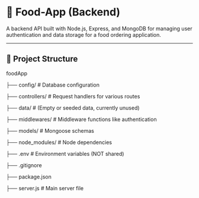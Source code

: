 # 🍔 Food-App (Backend)

A backend API built with Node.js, Express, and MongoDB for managing user authentication and data storage for a food ordering application.

---

## 📁 Project Structure

foodApp

├── config/ # Database configuration

├── controllers/ # Request handlers for various routes

├── data/ # (Empty or seeded data, currently unused)

├── middlewares/ # Middleware functions like authentication

├── models/ # Mongoose schemas

├── node_modules/ # Node dependencies

├── .env # Environment variables (NOT shared)

├── .gitignore

├── package.json

├── server.js # Main server file
